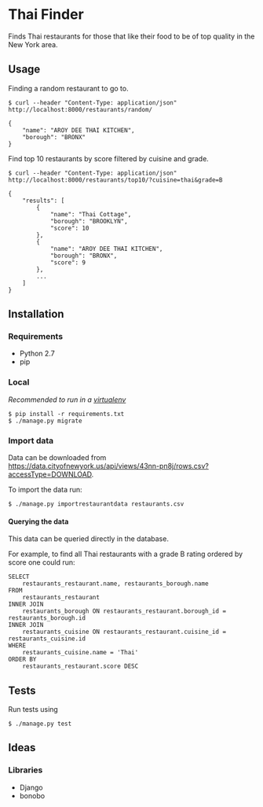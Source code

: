 # Thai Finder

Finds Thai restaurants for those that like their food to be of top quality in the New York area.

## Usage

Finding a random restaurant to go to.

    $ curl --header "Content-Type: application/json" http://localhost:8000/restaurants/random/

    {
        "name": "AROY DEE THAI KITCHEN",
        "borough": "BRONX"
    }

Find top 10 restaurants by score filtered by cuisine and grade.

    $ curl --header "Content-Type: application/json" http://localhost:8000/restaurants/top10/?cuisine=thai&grade=B

    {
        "results": [
            {
                "name": "Thai Cottage",
                "borough": "BROOKLYN",
                "score": 10
            },
            {
                "name": "AROY DEE THAI KITCHEN",
                "borough": "BRONX",
                "score": 9
            },
            ...
        ]
    }


## Installation

### Requirements

  * Python 2.7
  * pip

### Local

*Recommended to run in a [virtualenv](https://virtualenv.pypa.io/en/latest/)*

    $ pip install -r requirements.txt
    $ ./manage.py migrate

### Import data

Data can be downloaded from https://data.cityofnewyork.us/api/views/43nn-pn8j/rows.csv?accessType=DOWNLOAD.

To import the data run:

    $ ./manage.py importrestaurantdata restaurants.csv

#### Querying the data

This data can be queried directly in the database.

For example, to find all Thai restaurants with a grade B rating ordered by score one could run:

    SELECT
        restaurants_restaurant.name, restaurants_borough.name
    FROM
        restaurants_restaurant
    INNER JOIN
        restaurants_borough ON restaurants_restaurant.borough_id = restaurants_borough.id
    INNER JOIN
        restaurants_cuisine ON restaurants_restaurant.cuisine_id = restaurants_cuisine.id
    WHERE
        restaurants_cuisine.name = 'Thai'
    ORDER BY
        restaurants_restaurant.score DESC

## Tests

Run tests using

    $ ./manage.py test

## Ideas

### Libraries

  - Django
  - bonobo
